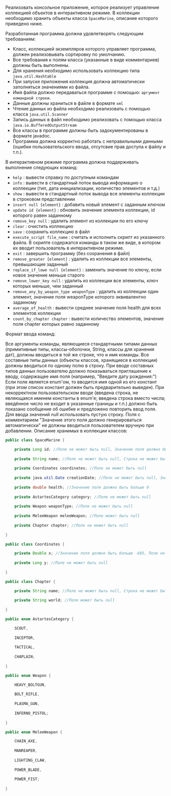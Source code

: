 Реализовать консольное приложение, которое реализует управление коллекцией объектов в интерактивном режиме. В коллекции необходимо хранить объекты класса `SpaceMarine`, описание которого приведено ниже.

Разработанная программа должна удовлетворять следующим требованиям:

- Класс, коллекцией экземпляров которого управляет программа, должен реализовывать сортировку по умолчанию.
- Все требования к полям класса (указанные в виде комментариев) должны быть выполнены.
- Для хранения необходимо использовать коллекцию типа `java.util.Hashtable`
- При запуске приложения коллекция должна автоматически заполняться значениями из файла.
- Имя файла должно передаваться программе с помощью: `аргумент командной строки`.
- Данные должны храниться в файле в формате `xml`
- Чтение данных из файла необходимо реализовать с помощью класса `java.util.Scanner`
- Запись данных в файл необходимо реализовать с помощью класса `java.io.BufferedOutputStream`
- Все классы в программе должны быть задокументированы в формате javadoc.
- Программа должна корректно работать с неправильными данными (ошибки пользовательского ввода, отсутсвие прав доступа к файлу и т.п.).

В интерактивном режиме программа должна поддерживать выполнение следующих команд:

- `help` : вывести справку по доступным командам
- `info` : вывести в стандартный поток вывода информацию о коллекции (тип, дата инициализации, количество элементов и т.д.)
- `show` : вывести в стандартный поток вывода все элементы коллекции в строковом представлении
- `insert null {element}` : добавить новый элемент с заданным ключом
- `update id {element}` : обновить значение элемента коллекции, id которого равен заданному
- `remove_key null` : удалить элемент из коллекции по его ключу
- `clear` : очистить коллекцию
- `save` : сохранить коллекцию в файл
- `execute_script file_name` : считать и исполнить скрипт из указанного файла. В скрипте содержатся команды в таком же виде, в котором их вводит пользователь в интерактивном режиме.
- `exit` : завершить программу (без сохранения в файл)
- `remove_greater {element}` : удалить из коллекции все элементы, превышающие заданный
- `replace_if_lowe null {element}` : заменить значение по ключу, если новое значение меньше старого
- `remove_lower_key null` : удалить из коллекции все элементы, ключ которых меньше, чем заданный
- `remove_any_by_weapon_type weaponType` : удалить из коллекции один элемент, значение поля weaponType которого эквивалентно заданному
- `average_of_health` : вывести среднее значение поля health для всех элементов коллекции
- `count_by_chapter chapter` : вывести количество элементов, значение поля chapter которых равно заданному

Формат ввода команд:

Все аргументы команды, являющиеся стандартными типами данных (примитивные типы, классы-оболочки, String, классы для хранения дат), должны вводиться в той же строке, что и имя команды. Все составные типы данных (объекты классов, хранящиеся в коллекции) должны вводиться по одному полю в строку. При вводе составных типов данных пользователю должно показываться приглашение к вводу, содержащее имя поля (например, "Введите дату рождения:")
Если поле является enum'ом, то вводится имя одной из его констант (при этом список констант должен быть предварительно выведен).
При некорректном пользовательском вводе (введена строка, не являющаяся именем константы в enum'е; введена строка вместо числа; введённое число не входит в указанные границы и т.п.) должно быть показано сообщение об ошибке и предложено повторить ввод поля.
Для ввода значений null использовать пустую строку.
Поля с комментарием "Значение этого поля должно генерироваться автоматически" не должны вводиться пользователем вручную при добавлении.
Описание хранимых в коллекции классов:

```java
public class SpaceMarine {

    private Long id; //Поле не может быть null, Значение поля должно быть больше 0, Значение этого поля должно быть уникальным, Значение этого поля должно генерироваться автоматически
    
    private String name; //Поле не может быть null, Строка не может быть пустой
    
    private Coordinates coordinates; //Поле не может быть null
    
    private java.util.Date creationDate; //Поле не может быть null, Значение этого поля должно генерироваться автоматически
    
    private double health; //Значение поля должно быть больше 0
    
    private AstartesCategory category; //Поле не может быть null
    
    private Weapon weaponType; //Поле не может быть null
    
    private MeleeWeapon meleeWeapon; //Поле может быть null
    
    private Chapter chapter; //Поле не может быть null
    
}
```

```java
public class Coordinates {

    private Double x; //Значение поля должно быть больше -685, Поле не может быть null
    
    private Long y; //Поле не может быть null
    
}
```

```java
public class Chapter {

    private String name; //Поле не может быть null, Строка не может быть пустой
    
    private String world; //Поле может быть null
    
}
```

```java
public enum AstartesCategory {

    SCOUT,
    
    INCEPTOR,
    
    TACTICAL,
    
    CHAPLAIN;
    
}
```

```java
public enum Weapon {

    HEAVY_BOLTGUN,
    
    BOLT_RIFLE,
    
    PLASMA_GUN,
    
    INFERNO_PISTOL;
    
}
```

```java
public enum MeleeWeapon {

    CHAIN_AXE,
   
    MANREAPER,
    
    LIGHTING_CLAW,
    
    POWER_BLADE,
    
    POWER_FIST;
    
}
```
